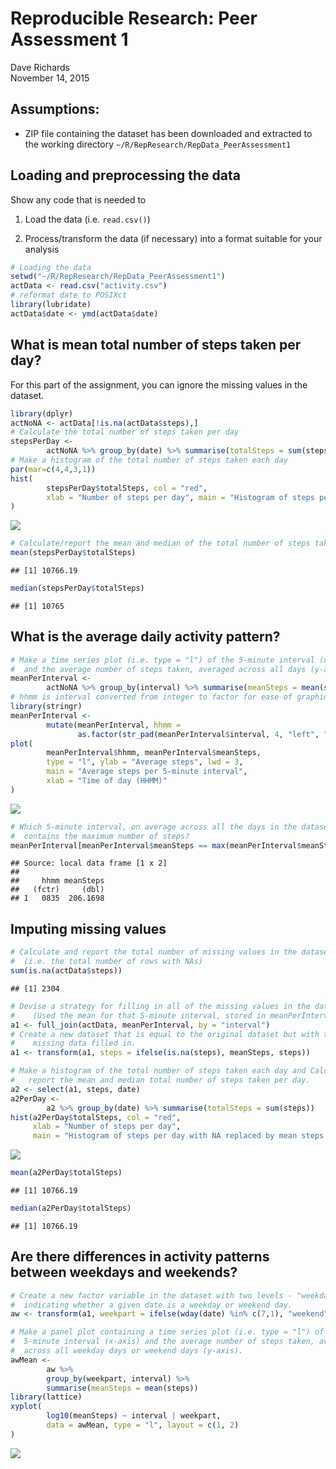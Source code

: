 # Reproducible Research: Peer Assessment 1
Dave Richards  
November 14, 2015  


## Assumptions:
- ZIP file containing the dataset has been downloaded and extracted to the working directory `~/R/RepResearch/RepData_PeerAssessment1`


## Loading and preprocessing the data

Show any code that is needed to

1. Load the data (i.e. `read.csv()`)

2. Process/transform the data (if necessary) into a format suitable for your analysis


```r
# Loading the data
setwd("~/R/RepResearch/RepData_PeerAssessment1")
actData <- read.csv("activity.csv")
# reformat date to POSIXct
library(lubridate)
actData$date <- ymd(actData$date)
```


## What is mean total number of steps taken per day?
For this part of the assignment, you can ignore the missing values in the dataset.

```r
library(dplyr)
actNoNA <- actData[!is.na(actData$steps),]
# Calculate the total number of steps taken per day
stepsPerDay <-
        actNoNA %>% group_by(date) %>% summarise(totalSteps = sum(steps))
# Make a histogram of the total number of steps taken each day
par(mar=c(4,4,3,1))
hist(
        stepsPerDay$totalSteps, col = "red",
        xlab = "Number of steps per day", main = "Histogram of steps per day"
)
```

![](PA1_template_files/figure-html/mean_total-1.png) 

```r
# Calculate/report the mean and median of the total number of steps taken per day
mean(stepsPerDay$totalSteps)
```

```
## [1] 10766.19
```

```r
median(stepsPerDay$totalSteps)
```

```
## [1] 10765
```

## What is the average daily activity pattern?

```r
# Make a time series plot (i.e. type = "l") of the 5-minute interval (x-axis)
#  and the average number of steps taken, averaged across all days (y-axis)
meanPerInterval <-
        actNoNA %>% group_by(interval) %>% summarise(meanSteps = mean(steps))
# hhmm is interval converted from integer to factor for ease of graphing
library(stringr)
meanPerInterval <-
        mutate(meanPerInterval, hhmm =
               as.factor(str_pad(meanPerInterval$interval, 4, "left", "0")))
plot(
        meanPerInterval$hhmm, meanPerInterval$meanSteps, 
        type = "l", ylab = "Average steps", lwd = 3,
        main = "Average steps per 5-minute interval",
        xlab = "Time of day (HHMM)"
)
```

![](PA1_template_files/figure-html/avg_daily-1.png) 

```r
# Which 5-minute interval, on average across all the days in the dataset,
#  contains the maximum number of steps?
meanPerInterval[meanPerInterval$meanSteps == max(meanPerInterval$meanSteps),c(3,2)]
```

```
## Source: local data frame [1 x 2]
## 
##     hhmm meanSteps
##   (fctr)     (dbl)
## 1   0835  206.1698
```



## Imputing missing values

```r
# Calculate and report the total number of missing values in the dataset
#  (i.e. the total number of rows with NAs)
sum(is.na(actData$steps))
```

```
## [1] 2304
```

```r
# Devise a strategy for filling in all of the missing values in the dataset.
#    (Used the mean for that 5-minute interval, stored in meanPerInterval.)
a1 <- full_join(actData, meanPerInterval, by = "interval")
# Create a new dataset that is equal to the original dataset but with the 
#    missing data filled in.
a1 <- transform(a1, steps = ifelse(is.na(steps), meanSteps, steps))

# Make a histogram of the total number of steps taken each day and Calculate and
#   report the mean and median total number of steps taken per day.
a2 <- select(a1, steps, date)
a2PerDay <-
        a2 %>% group_by(date) %>% summarise(totalSteps = sum(steps))
hist(a2PerDay$totalSteps, col = "red",
     xlab = "Number of steps per day",
     main = "Histogram of steps per day with NA replaced by mean steps for that interval")
```

![](PA1_template_files/figure-html/impute-1.png) 

```r
mean(a2PerDay$totalSteps)
```

```
## [1] 10766.19
```

```r
median(a2PerDay$totalSteps)
```

```
## [1] 10766.19
```



## Are there differences in activity patterns between weekdays and weekends?

```r
# Create a new factor variable in the dataset with two levels - "weekday" and "weekend" 
#  indicating whether a given date is a weekday or weekend day.
aw <- transform(a1, weekpart = ifelse(wday(date) %in% c(7,1), "weekend", "weekday"))

# Make a panel plot containing a time series plot (i.e. type = "l") of the 
#  5-minute interval (x-axis) and the average number of steps taken, averaged 
#  across all weekday days or weekend days (y-axis).
awMean <-
        aw %>% 
        group_by(weekpart, interval) %>% 
        summarise(meanSteps = mean(steps))
library(lattice)
xyplot(
        log10(meanSteps) ~ interval | weekpart, 
        data = awMean, type = "l", layout = c(1, 2)
)
```

![](PA1_template_files/figure-html/diffs-1.png) 

